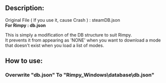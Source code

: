 ## Description:
Original File ( If you use it, cause Crash ) : steamDB.json   
**For Rimpy : db.json**

This is simply a modification of the DB structure to suit Rimpy.   
It prevents it from appearing as 'NONE' when you want to download a mode that doesn't exist when you load a list of modes.

## How to use:   
### Overwrite "db.json" To "Rimpy_Windows\database\db.json"
